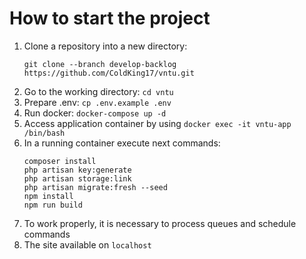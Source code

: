 # How to start the project

1. Clone a repository into a new directory:
   ```
   git clone --branch develop-backlog https://github.com/ColdKing17/vntu.git
   ```
2. Go to the working directory: `cd vntu`
3. Prepare .env: `cp .env.example .env`
4. Run docker: `docker-compose up -d`
5. Access application container by using `docker exec -it vntu-app /bin/bash`
6. In a running container execute next commands:
    ```
    composer install
    php artisan key:generate
    php artisan storage:link
    php artisan migrate:fresh --seed
    npm install
    npm run build
    ```
7. To work properly, it is necessary to process queues and schedule commands
8. The site available on `localhost`
